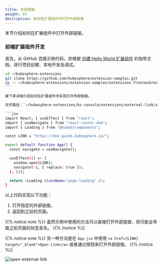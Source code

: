 ```yaml
---
title: 外部链接
weight: 03
description: 如何在扩展组件中打开外部链接
---
```


本节介绍如何在扩展组件中打开外部链接。

### 前端扩展组件开发

首先，从 GitHub 克隆示例代码，并根据 [创建 Hello World 扩展组件](../../quickstart/hello-world-extension) 的指导文档，进行项目创建、本地开发及调试。

````bash
cd ~/kubesphere-extensions
git clone https://github.com/kubesphere/extension-samples.git
cp -r ~/kubesphere-extensions/extension-samples/extensions-frontend/extensions/external-link ~/kubesphere-extensions/ks-console/extensions
```

接下来详细介绍如何在扩展组件中实现打开外部链接。

文件路径：`~/kubesphere-extensions/ks-console/extensions/external-link/src/App.jsx`

```jsx
import React, { useEffect } from "react";
import { useNavigate } from "react-router-dom";
import { Loading } from "@kubed/components";

const LINK = "https://dev-guide.kubesphere.io/";

export default function App() {
  const navigate = useNavigate();

  useEffect(() => {
    window.open(LINK);
    navigate(-1, { replace: true });
  }, []);

  return <Loading className="page-loading" />;
}
````

以上代码实现以下功能：

1. 打开指定的外部链接。
2. 返回到之前的页面。

{{% notice note %}}
虽然示例中使用的方法可以直接打开外部链接，但可能会导致之前页面的状态丢失。
{{% /notice %}}

{{% notice note %}}
另一种方法是在 `App.jsx` 中使用 `<a href={LINK} target="_blank">Open Link</a>` 或者通过按钮来打开外部链接。
{{% /notice %}}

![open-external-link](./open-external-link.gif?width=1200px)

